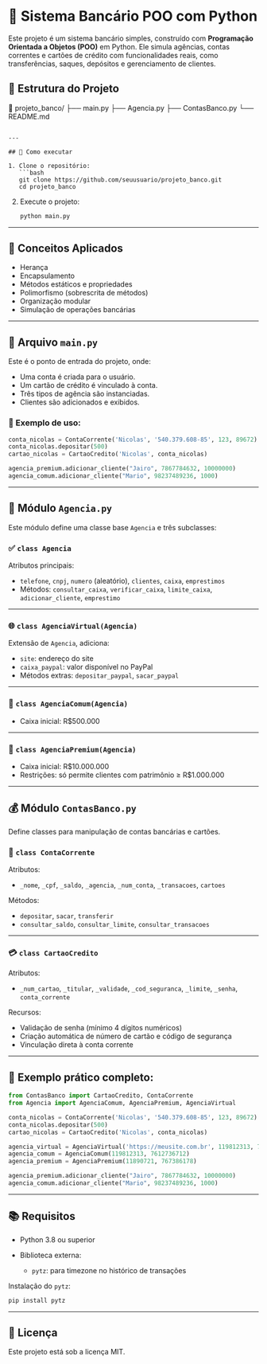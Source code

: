 # 💼 Sistema Bancário POO com Python

Este projeto é um sistema bancário simples, construído com **Programação Orientada a Objetos (POO)** em Python. Ele simula agências, contas correntes e cartões de crédito com funcionalidades reais, como transferências, saques, depósitos e gerenciamento de clientes.

## 📂 Estrutura do Projeto


📁 projeto\_banco/
├── main.py
├── Agencia.py
├── ContasBanco.py
└── README.md

````

---

## 🚀 Como executar

1. Clone o repositório:
   ```bash
   git clone https://github.com/seuusuario/projeto_banco.git
   cd projeto_banco
````

2. Execute o projeto:

   ```bash
   python main.py
   ```

---

## 🧠 Conceitos Aplicados

* Herança
* Encapsulamento
* Métodos estáticos e propriedades
* Polimorfismo (sobrescrita de métodos)
* Organização modular
* Simulação de operações bancárias

---

## 📝 Arquivo `main.py`

Este é o ponto de entrada do projeto, onde:

* Uma conta é criada para o usuário.
* Um cartão de crédito é vinculado à conta.
* Três tipos de agência são instanciadas.
* Clientes são adicionados e exibidos.

### 🔁 Exemplo de uso:

```python
conta_nicolas = ContaCorrente('Nicolas', '540.379.608-85', 123, 89672)
conta_nicolas.depositar(500)
cartao_nicolas = CartaoCredito('Nicolas', conta_nicolas)

agencia_premium.adicionar_cliente("Jairo", 7867784632, 10000000)
agencia_comum.adicionar_cliente("Mario", 98237489236, 1000)
```

---

## 🏦 Módulo `Agencia.py`

Este módulo define uma classe base `Agencia` e três subclasses:

### ✅ `class Agencia`

Atributos principais:

* `telefone`, `cnpj`, `numero` (aleatório), `clientes`, `caixa`, `emprestimos`
* Métodos: `consultar_caixa`, `verificar_caixa`, `limite_caixa`, `adicionar_cliente`, `emprestimo`

---

### 🌐 `class AgenciaVirtual(Agencia)`

Extensão de `Agencia`, adiciona:

* `site`: endereço do site
* `caixa_paypal`: valor disponível no PayPal
* Métodos extras: `depositar_paypal`, `sacar_paypal`

---

### 🏢 `class AgenciaComum(Agencia)`

* Caixa inicial: R\$500.000

---

### 💎 `class AgenciaPremium(Agencia)`

* Caixa inicial: R\$10.000.000
* Restrições: só permite clientes com patrimônio ≥ R\$1.000.000

---

## 💰 Módulo `ContasBanco.py`

Define classes para manipulação de contas bancárias e cartões.

### 🧾 `class ContaCorrente`

Atributos:

* `_nome`, `_cpf`, `_saldo`, `_agencia`, `_num_conta`, `_transacoes`, `cartoes`

Métodos:

* `depositar`, `sacar`, `transferir`
* `consultar_saldo`, `consultar_limite`, `consultar_transacoes`

---

### 💳 `class CartaoCredito`

Atributos:

* `_num_cartao`, `_titular`, `_validade`, `_cod_seguranca`, `_limite`, `_senha`, `conta_corrente`

Recursos:

* Validação de senha (mínimo 4 dígitos numéricos)
* Criação automática de número de cartão e código de segurança
* Vinculação direta à conta corrente

---

## 📌 Exemplo prático completo:

```python
from ContasBanco import CartaoCredito, ContaCorrente
from Agencia import AgenciaComum, AgenciaPremium, AgenciaVirtual 

conta_nicolas = ContaCorrente('Nicolas', '540.379.608-85', 123, 89672)
conta_nicolas.depositar(500)
cartao_nicolas = CartaoCredito('Nicolas', conta_nicolas)

agencia_virtual = AgenciaVirtual('https://meusite.com.br', 119812313, 7612736712)
agencia_comum = AgenciaComum(119812313, 7612736712)
agencia_premium = AgenciaPremium(11890721, 767386178)

agencia_premium.adicionar_cliente("Jairo", 7867784632, 10000000)
agencia_comum.adicionar_cliente("Mario", 98237489236, 1000)
```

---

## 📚 Requisitos

* Python 3.8 ou superior
* Biblioteca externa:

  * `pytz`: para timezone no histórico de transações

Instalação do `pytz`:

```bash
pip install pytz
```

---

## 📄 Licença

Este projeto está sob a licença MIT.

```

